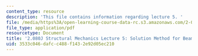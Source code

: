 ```yaml
---
content_type: resource
description: 'This file contains information regarding lecture 5. '
file: /media/https%3A/open-learning-course-data-rc.s3.amazonaws.com/2-080j-structural-mechanics-fall-2013/3533c046dafcc488f1432e92d05ec210_MIT2_080JF13_Lecture5.pdf
file_type: application/pdf
resourcetype: Document
title: '2.080J Structural Mechanics Lecture 5: Solution Method for Beam Deflections'
uid: 3533c046-dafc-c488-f143-2e92d05ec210
---
```

